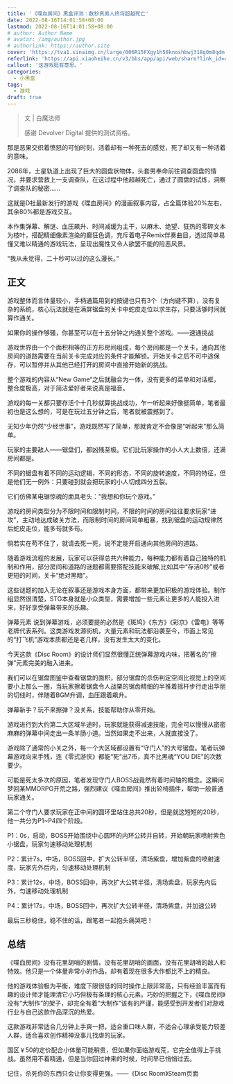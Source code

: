 ```yaml
---
title: '《喋血房间》黑盒评测：数秒真男人终将超越死亡'
date: 2022-08-16T14:01:58+08:00
lastmod: 2022-08-16T14:01:58+08:00
# author: Author Name
# avatar: /img/author.jpg
# authorlink: https://author.site
cover: 'https://tva1.sinaimg.cn/large/006R15FXgy1h58knoshbwj318g0m8qdm.jpg'
referlink: 'https://api.xiaoheihe.cn/v3/bbs/app/api/web/share?link_id=47289261'
callout: '这游戏挺有意思。'
categories:
  - 小黑盒
tags:
  - 游戏
draft: true
---
```


> 文 | 白魔法师
>
> 感谢 Devolver Digital 提供的测试资格。

<!--more-->

那是恶果交织着愤怒的可怕时刻，活着却有一种死去的感觉，死了却又有一种活着的意味。

2086年，土星轨道上出现了巨大的圆盘状物体，头套男奉命前往调查圆盘的情况，并要求营救上一支调查队，在这过程中他超越死亡，通过了圆盘的试炼，洞察了调查队的秘密……

这就是D社最新发行的游戏《喋血房间》的漫画叙事内容，占全篇体验20%左右，其余80%都是游戏交互。

本作集弹幕、解谜、血压飙升、时间减缓为主干，以麻木、绝望、狂热的零碎文本为枝叶，搭配精细像素渲染的癫狂色调，充斥着电子Remix伴奏曲目，透过简单易懂又难以精通的游戏玩法，呈现出魔性又令人欲罢不能的险恶风景。

“我从未觉得，二十秒可以过的这么漫长。”

## 正文

游戏整体而言体量较小，手柄通篇用到的按键也只有3个（方向键不算），没有复杂的系统，核心玩法就是在满屏锯盘的关卡中蛇皮走位以求生存，只要活够时间就算作通关。

如果你的操作够骚，你甚至可以在十五分钟之内通关整个游戏。——速通挑战

游戏世界由一个个面积相等的正方形房间组成，每个房间都是一个关卡，通向其他房间的道路需要在当前关卡完成对应的条件才能解锁。开始关卡之后不可中途保存，可以暂停并从其他已经打开的房间中直接开始新的挑战。

整个游戏的内容从“New Game“之后就融合为一体，没有更多的菜单和对话框，整合度极高，对于简洁爱好者来说真是福音。

游戏的每一关都只要存活个十几秒就算挑战成功，乍一听起来好像挺简单，笔者最初也是这么想的，可是在玩过五分钟之后，笔者就被震撼到了。

无知少年仍然“少经世事”，游戏既然写了简单，那就肯定不会像是“听起来”那么简单。

玩家的主要敌人——锯盘们，都凶残至极。它们比玩家操作的小人大上数倍，还满房间都是。

不同的锯盘有着不同的运动逻辑，不同的形态，不同的旋转速度，不同的特征，但是他们无一例外：只要碰到就会把玩家的小人切成四分五裂。

它们仿佛某电锯惊魂的面具老头：“我想和你玩个游戏。”

游戏的房间类型分为不限时间和限制时间，不限的时间的房间往往要求玩家“进攻”，主动地达成破关方法，而限制时间的房间简单粗暴，找到锯盘的运动规律然后蛇皮走位，能多苟就多苟。

倘若实在苟不住了，就请去死一死，说不定能开启通向其他房间的道路。

随着游戏流程的发展，玩家可以获得总共六种能力，每种能力都有着自己独特的机制和作用，部分房间和道路的谜题都需要搭配技能来破解,比如其中“存活0秒”或者更短的时间，关卡“绝对黑暗”。

这些谜题的加入无论在叙事还是游戏本身方面，都带来更加积极的游戏体验。制作组显然很清楚，STG本身就是小众类型，需要增加一些元素让更多的人能投入进来，好好享受弹幕带来的乐趣。

弹幕元素
说到弹幕游戏，必须要提的必然是《斑鸠》《东方》《彩京》《雷电》等等老牌代表系列。这类游戏发源街机，大量元素和玩法都沿袭至今，市面上常见的“打飞机”游戏本质都还是老几样，没有发生太大的变化。

今天这款《Disc Room》的设计师们显然很懂正统弹幕游戏内味，把著名的“擦弹”元素完美的融入进来。

我们可以在锯盘图鉴中查看锯盘的面积，部分锯盘的杀伤判定空间比视觉上的空间要小上那么一圈，当玩家擦着锯盘令人战栗的锯齿精细的半推着摇杆步行走出华丽的切线时，伴随着BGM升调，血压跟着飙升。

弹幕新手？玩不来擦弹？没关系，技能帮助你从零开始。

游戏进行到大约第二大区域半途时，玩家就能获得减速技能，完全可以慢慢从密密麻麻的弹幕中间走出一条羊肠小道。当然如果走不出来，人就直接没了。‍‍

游戏除了通常的小关之外，每一个大区域都设置有“守门人”的‍大号锯盘。笔者‍玩弹幕游戏向来手残，连《零式游侠‍》都能“死”出7币，真不比黑魂“YOU DIE”的次数要少。‍‍‍‍‍

‍可能是死太多次的原因，笔者‍发现守门人BOSS战竟然有着时间轴的概念。这瞬间梦回某MMORPG开荒之路‍，强烈‍建议《喋血房间》推出轮椅插件，帮助一般普通玩家‍通关。

第二个守门人要求玩家在正中间的圆环里站住总共20秒，但是就这短短的‍20秒，他一共分为P1~P4四个阶段。

P1：0s，启动，BOSS开始围绕中心圆环的内环公转并自转，开始朝玩家喷射紫色小锯盘，玩家匀速移动处理机制

P2：累计7s，中场，BOSS回中，扩大公转半径，清场紫盘，增加紫盘的喷射速度，玩家先外后内，匀速移动处理机制

P3：累计12s，中场，BOSS回中，再次扩大公转半径，清场紫盘，玩家先内后外，匀速移动处理机制

P4：累计17s，中场，BOSS回中，再次扩大公转半径，清场紫盘，并加速公转

最后三秒稳住，稳不住的话，跟笔者一起抱头痛哭吧！

## 总结

《喋血房间》没有花里胡哨的剧情，没有花里胡哨的画面，没有花里胡哨的敌人和特效。他只是一个体量非常小的作品，却有着现在很多大作都比不上的精良。

他的游戏体验极为平衡，难度下限很低的同时操作上限非常高，只有经验丰富而有趣的设计师才能理清它小巧但极有条理的核心元素。巧妙的把握之下，《喋血房间》没有“大制作”的架子，却完全有着“大制作”该有的严谨，能感受到开发者们对游戏行业与自己这款作品深沉的热爱。

这款游戏非常适合几分钟上手爽一把，适合重口味人群，不适合心理承受能力较差人群，适合喜欢创作精神没事儿找虐的玩家。

‍国区￥50的定价配合小体量可能‍稍贵，但如果你‍面临游戏荒，它完全值得上手挑战。虽然用不着精通，但是当你回过神来的时候，时间早已悄悄过去。

记住，杀死你的东西只会让你变得更强。——《Disc Room》Steam页面